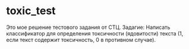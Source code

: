 # toxic_test
Это мое решение тестового задания от СТЦ. Задагие: Написать классификатор для определения токсичности (ядовитости) текста (1, если текст содержит токсичность, 0 в противном случае).
